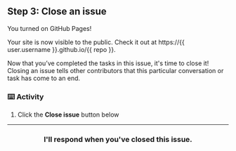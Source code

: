 ## Step 3: Close an issue

You turned on GitHub Pages!

Your site is now visible to the public. Check it out at https://{{ user.username }}.github.io/{{ repo }}.

Now that you’ve completed the tasks in this issue, it's time to close it! Closing an issue tells other contributors that this particular conversation or task has come to an end.

### :keyboard: Activity

1. Click the **Close issue** button below

<hr>
<h3 align="center">I'll respond when you've closed this issue.</h3>
